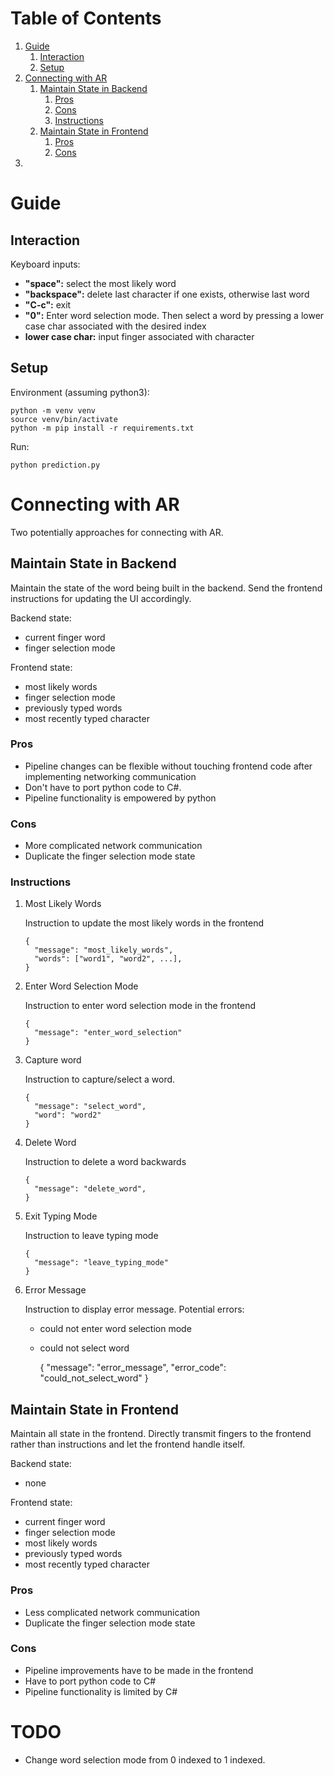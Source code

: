 
# Table of Contents

1.  [Guide](#orga0504fe)
    1.  [Interaction](#org9f15338)
    2.  [Setup](#org6891787)
2.  [Connecting with AR](#orgdbbddaa)
    1.  [Maintain State in Backend](#orgd24a1be)
        1.  [Pros](#orgacaa758)
        2.  [Cons](#org6c34bf7)
        3.  [Instructions](#orge80c208)
    2.  [Maintain State in Frontend](#orgf90e69a)
        1.  [Pros](#org4e2bc92)
        2.  [Cons](#org2e89de9)
3.  [](#org6ce662f)


<a id="orga0504fe"></a>

# Guide


<a id="org9f15338"></a>

## Interaction

Keyboard inputs:

-   **"space":** select the most likely word
-   **"backspace":** delete last character if one exists, otherwise last word
-   **"C-c":** exit
-   **"0":** Enter word selection mode. Then select a word by pressing a lower case char associated with the desired index
-   **lower case char:** input finger associated with character


<a id="org6891787"></a>

## Setup

Environment (assuming python3):

    python -m venv venv
    source venv/bin/activate
    python -m pip install -r requirements.txt

Run:

    python prediction.py


<a id="orgdbbddaa"></a>

# Connecting with AR

Two potentially approaches for connecting with AR.


<a id="orgd24a1be"></a>

## Maintain State in Backend

Maintain the state of the word being built in the backend. Send the frontend instructions for updating the UI accordingly.

Backend state:

-   current finger word
-   finger selection mode

Frontend state:

-   most likely words
-   finger selection mode
-   previously typed words
-   most recently typed character


<a id="orgacaa758"></a>

### Pros

-   Pipeline changes can be flexible without touching frontend code after implementing networking communication
-   Don't have to port python code to C#.
-   Pipeline functionality is empowered by python


<a id="org6c34bf7"></a>

### Cons

-   More complicated network communication
-   Duplicate the finger selection mode state


<a id="orge80c208"></a>

### Instructions

1.  Most Likely Words

    Instruction to update the most likely words in the frontend
    
        {
          "message": "most_likely_words",
          "words": ["word1", "word2", ...],
        }

2.  Enter Word Selection Mode

    Instruction to enter word selection mode in the frontend
    
        {
          "message": "enter_word_selection"
        }

3.  Capture word

    Instruction to capture/select a word.
    
        {
          "message": "select_word",
          "word": "word2"
        }

4.  Delete Word

    Instruction to delete a word backwards
    
        {
          "message": "delete_word",
        }

5.  Exit Typing Mode

    Instruction to leave typing mode
    
        {
          "message": "leave_typing_mode"
        }

6.  Error Message

    Instruction to display error message. Potential errors:
    
    -   could not enter word selection mode
    -   could not select word
    
        {
          "message": "error_message",
          "error_code": "could_not_select_word"
        }


<a id="orgf90e69a"></a>

## Maintain State in Frontend

Maintain all state in the frontend. Directly transmit fingers to the frontend rather than instructions and let the frontend handle itself.

Backend state:

-   none

Frontend state:

-   current finger word
-   finger selection mode
-   most likely words
-   previously typed words
-   most recently typed character


<a id="org4e2bc92"></a>

### Pros

-   Less complicated network communication
-   Duplicate the finger selection mode state


<a id="org2e89de9"></a>

### Cons

-   Pipeline improvements have to be made in the frontend
-   Have to port python code to C#
-   Pipeline functionality is limited by C#


<a id="org6ce662f"></a>

# TODO 

-   Change word selection mode from 0 indexed to 1 indexed.

